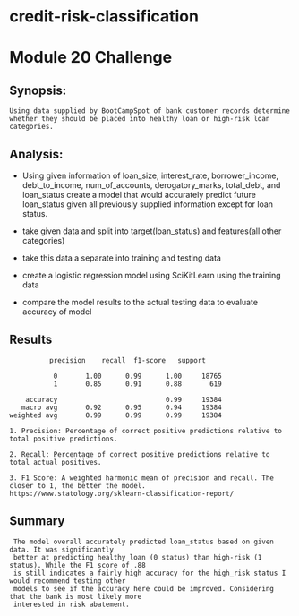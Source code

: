 # credit-risk-classification

# Module 20 Challenge


## Synopsis:

	Using data supplied by BootCampSpot of bank customer records determine whether they should be placed into healthy loan or high-risk loan categories.

## Analysis:
-	Using given information of loan_size, interest_rate, borrower_income, debt_to_income, num_of_accounts,
	derogatory_marks, total_debt, and loan_status create a model that would accurately predict future
	loan_status given all previously supplied information except for loan status.
  
- 	take given data and split into target(loan_status) and features(all other categories)

-	take this data a separate into training and testing data

-	create a logistic regression model using SciKitLearn using the training data

-	compare the model results to the actual testing data to evaluate accuracy of model

## Results

		      precision    recall  f1-score   support
	
	           0       1.00      0.99      1.00     18765
	           1       0.85      0.91      0.88       619
	
	    accuracy                           0.99     19384
	   macro avg       0.92      0.95      0.94     19384
	weighted avg       0.99      0.99      0.99     19384

 	1. Precision: Percentage of correct positive predictions relative to total positive predictions.

	2. Recall: Percentage of correct positive predictions relative to total actual positives.
	
	3. F1 Score: A weighted harmonic mean of precision and recall. The closer to 1, the better the model.
 	https://www.statology.org/sklearn-classification-report/

## Summary

	 The model overall accurately predicted loan_status based on given data. It was significantly
	 better at predicting healthy loan (0 status) than high-risk (1 status). While the F1 score of .88
	 is still indicates a fairly high accuracy for the high_risk status I would recommend testing other
	 models to see if the accuracy here could be improved. Considering that the bank is most likely more
	 interested in risk abatement. 
